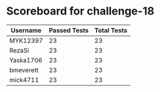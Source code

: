 # Scoreboard for challenge-18
| Username   | Passed Tests | Total Tests |
|------------|--------------|-------------|
| MYK12397 | 23 | 23 |
| RezaSi | 23 | 23 |
| Yaska1706 | 23 | 23 |
| bmeverett | 23 | 23 |
| mick4711 | 23 | 23 |

